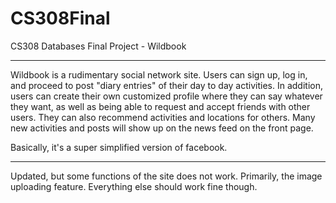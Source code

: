 CS308Final
==========

CS308 Databases Final Project - Wildbook

----------
Wildbook is a rudimentary social network site. Users can sign up, log in, and proceed to post "diary entries" of their
day to day activities. In addition, users can create their own customized profile where they can say whatever they want,
as well as being able to request and accept friends with other users. They can also recommend activities and locations 
for others. Many new activities and posts will show up on the news feed on the front page.

Basically, it's a super simplified version of facebook.


----------
Updated, but some functions of the site does not work. Primarily, the image uploading feature. Everything else should work fine though.
